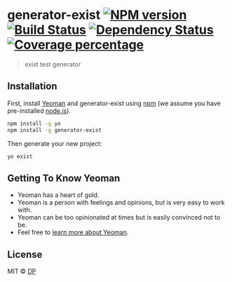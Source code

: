 # generator-exist [![NPM version][npm-image]][npm-url] [![Build Status][travis-image]][travis-url] [![Dependency Status][daviddm-image]][daviddm-url] [![Coverage percentage][coveralls-image]][coveralls-url]
> exist test generator

## Installation

First, install [Yeoman](http://yeoman.io) and generator-exist using [npm](https://www.npmjs.com/) (we assume you have pre-installed [node.js](https://nodejs.org/)).

```bash
npm install -g yo
npm install -g generator-exist
```

Then generate your new project:

```bash
yo exist
```

## Getting To Know Yeoman

 * Yeoman has a heart of gold.
 * Yeoman is a person with feelings and opinions, but is very easy to work with.
 * Yeoman can be too opinionated at times but is easily convinced not to be.
 * Feel free to [learn more about Yeoman](http://yeoman.io/).

## License

MIT © [DP](https://github.com/duncdrum)


[npm-image]: https://badge.fury.io/js/generator-exist.svg
[npm-url]: https://npmjs.org/package/generator-exist
[travis-image]: https://travis-ci.org/duncdrum/generator-exist.svg?branch=master
[travis-url]: https://travis-ci.org/duncdrum/generator-exist
[daviddm-image]: https://david-dm.org/duncdrum/generator-exist.svg?theme=shields.io
[daviddm-url]: https://david-dm.org/duncdrum/generator-exist
[coveralls-image]: https://coveralls.io/repos/duncdrum/generator-exist/badge.svg
[coveralls-url]: https://coveralls.io/r/duncdrum/generator-exist
